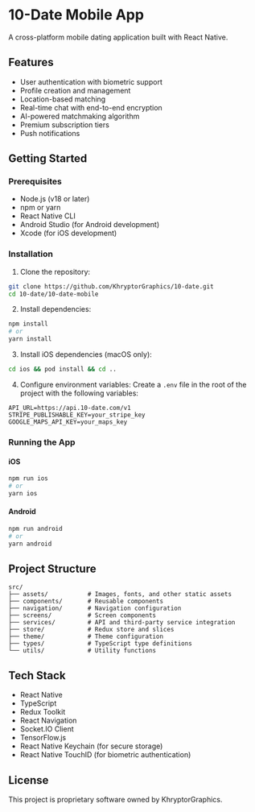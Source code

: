 # 10-Date Mobile App

A cross-platform mobile dating application built with React Native.

## Features

- User authentication with biometric support
- Profile creation and management
- Location-based matching
- Real-time chat with end-to-end encryption
- AI-powered matchmaking algorithm
- Premium subscription tiers
- Push notifications

## Getting Started

### Prerequisites

- Node.js (v18 or later)
- npm or yarn
- React Native CLI
- Android Studio (for Android development)
- Xcode (for iOS development)

### Installation

1. Clone the repository:
```bash
git clone https://github.com/KhryptorGraphics/10-date.git
cd 10-date/10-date-mobile
```

2. Install dependencies:
```bash
npm install
# or
yarn install
```

3. Install iOS dependencies (macOS only):
```bash
cd ios && pod install && cd ..
```

4. Configure environment variables:
Create a `.env` file in the root of the project with the following variables:
```
API_URL=https://api.10-date.com/v1
STRIPE_PUBLISHABLE_KEY=your_stripe_key
GOOGLE_MAPS_API_KEY=your_maps_key
```

### Running the App

#### iOS
```bash
npm run ios
# or
yarn ios
```

#### Android
```bash
npm run android
# or
yarn android
```

## Project Structure

```
src/
├── assets/           # Images, fonts, and other static assets
├── components/       # Reusable components
├── navigation/       # Navigation configuration
├── screens/          # Screen components
├── services/         # API and third-party service integration
├── store/            # Redux store and slices
├── theme/            # Theme configuration
├── types/            # TypeScript type definitions
└── utils/            # Utility functions
```

## Tech Stack

- React Native
- TypeScript
- Redux Toolkit
- React Navigation
- Socket.IO Client
- TensorFlow.js
- React Native Keychain (for secure storage)
- React Native TouchID (for biometric authentication)

## License

This project is proprietary software owned by KhryptorGraphics.

